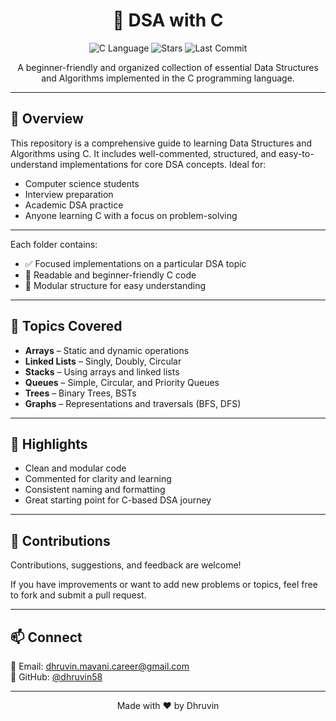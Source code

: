 <h1 align="center">🧠 DSA with C</h1>

<p align="center">
  <img src="https://img.shields.io/badge/Language-C-blue?style=for-the-badge" alt="C Language">
  <img src="https://img.shields.io/github/stars/dhruvin58/DSA_WITH_C?style=for-the-badge" alt="Stars">
  <img src="https://img.shields.io/github/last-commit/dhruvin58/DSA_WITH_C?style=for-the-badge" alt="Last Commit">
</p>

<p align="center">
  A beginner-friendly and organized collection of essential Data Structures and Algorithms implemented in the C programming language.
</p>

---

## 🧾 Overview

This repository is a comprehensive guide to learning Data Structures and Algorithms using C. It includes well-commented, structured, and easy-to-understand implementations for core DSA concepts. Ideal for:

- Computer science students
- Interview preparation
- Academic DSA practice
- Anyone learning C with a focus on problem-solving

---


Each folder contains:
- ✅ Focused implementations on a particular DSA topic
- 🧠 Readable and beginner-friendly C code
- 📝 Modular structure for easy understanding

---

## 📌 Topics Covered

- **Arrays** – Static and dynamic operations
- **Linked Lists** – Singly, Doubly, Circular
- **Stacks** – Using arrays and linked lists
- **Queues** – Simple, Circular, and Priority Queues
- **Trees** – Binary Trees, BSTs
- **Graphs** – Representations and traversals (BFS, DFS)

---

## 🌟 Highlights

- Clean and modular code
- Commented for clarity and learning
- Consistent naming and formatting
- Great starting point for C-based DSA journey

---

## 🤝 Contributions

Contributions, suggestions, and feedback are welcome!

If you have improvements or want to add new problems or topics, feel free to fork and submit a pull request.

---

## 📫 Connect

📧 Email: [dhruvin.mavani.career@gmail.com](mailto:dhruvin.mavani.career@gmail.com)  
🔗 GitHub: [@dhruvin58](https://github.com/dhruvin58)

---

<p align="center">
  Made with ❤️ by Dhruvin
</p>

